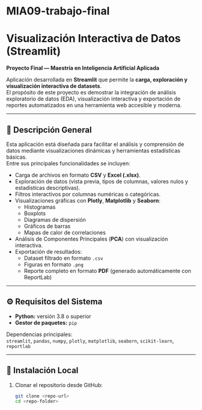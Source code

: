 # MIA09-trabajo-final
# Visualización Interactiva de Datos (Streamlit)

**Proyecto Final — Maestría en Inteligencia Artificial Aplicada**

Aplicación desarrollada en **Streamlit** que permite la **carga, exploración y visualización interactiva de datasets**.  
El propósito de este proyecto es demostrar la integración de análisis exploratorio de datos (EDA), visualización interactiva y exportación de reportes automatizados en una herramienta web accesible y moderna.

---

## 🎯 Descripción General

Esta aplicación está diseñada para facilitar el análisis y comprensión de datos mediante visualizaciones dinámicas y herramientas estadísticas básicas.  
Entre sus principales funcionalidades se incluyen:

- Carga de archivos en formato **CSV** y **Excel (.xlsx)**.  
- Exploración de datos (vista previa, tipos de columnas, valores nulos y estadísticas descriptivas).  
- Filtros interactivos por columnas numéricas o categóricas.  
- Visualizaciones gráficas con **Plotly**, **Matplotlib** y **Seaborn**:
  - Histogramas  
  - Boxplots  
  - Diagramas de dispersión  
  - Gráficos de barras  
  - Mapas de calor de correlaciones  
- Análisis de Componentes Principales (**PCA**) con visualización interactiva.  
- Exportación de resultados:
  - Dataset filtrado en formato `.csv`
  - Figuras en formato `.png`
  - Reporte completo en formato **PDF** (generado automáticamente con ReportLab)

---

## ⚙️ Requisitos del Sistema

- **Python:** versión 3.8 o superior  
- **Gestor de paquetes:** `pip`

Dependencias principales:  
`streamlit`, `pandas`, `numpy`, `plotly`, `matplotlib`, `seaborn`, `scikit-learn`, `reportlab`

---

## 🧩 Instalación Local

1. Clonar el repositorio desde GitHub:
   ```bash
   git clone <repo-url>
   cd <repo-folder>

